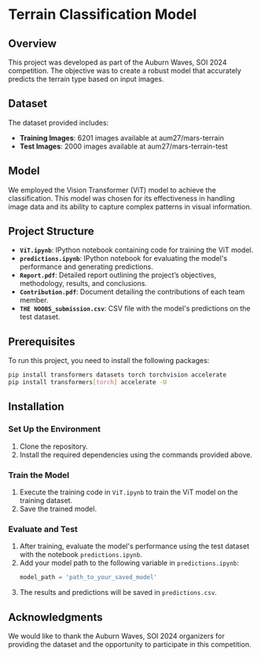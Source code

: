 # Terrain Classification Model

## Overview

This project was developed as part of the Auburn Waves, SOI 2024 competition. The objective was to create a robust model that accurately predicts the terrain type based on input images.

## Dataset

The dataset provided includes:
- **Training Images**: 6201 images available at aum27/mars-terrain
- **Test Images**: 2000 images available at aum27/mars-terrain-test

## Model

We employed the Vision Transformer (ViT) model to achieve the classification. This model was chosen for its effectiveness in handling image data and its ability to capture complex patterns in visual information.

## Project Structure

- **`ViT.ipynb`**: IPython notebook containing code for training the ViT model.
- **`predictions.ipynb`**: IPython notebook for evaluating the model's performance and generating predictions.
- **`Report.pdf`**: Detailed report outlining the project’s objectives, methodology, results, and conclusions.
- **`Contribution.pdf`**: Document detailing the contributions of each team member.
- **`THE NOOBS_submission.csv`**: CSV file with the model's predictions on the test dataset.

## Prerequisites

To run this project, you need to install the following packages:

```bash
pip install transformers datasets torch torchvision accelerate
pip install transformers[torch] accelerate -U
````
## Installation

### Set Up the Environment

1. Clone the repository.
2. Install the required dependencies using the commands provided above.

### Train the Model

1. Execute the training code in `ViT.ipynb` to train the ViT model on the training dataset.
2. Save the trained model.

### Evaluate and Test

1. After training, evaluate the model's performance using the test dataset with the notebook `predictions.ipynb`.
2. Add your model path to the following variable in `predictions.ipynb`:
    ```python
    model_path = 'path_to_your_saved_model'
    ```
3. The results and predictions will be saved in `predictions.csv`.

## Acknowledgments

We would like to thank the Auburn Waves, SOI 2024 organizers for providing the dataset and the opportunity to participate in this competition.
